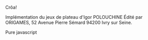 Crôa!

Implémentation du jeux de plateau d'Igor POLOUCHINE
Édité par ORIGAMES, 52 Avenue Pierre Sémard 94200 Ivry sur Seine.

Pure javascript
